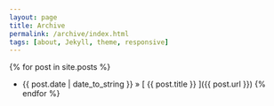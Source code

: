 ```yaml
---
layout: page
title: Archive
permalink: /archive/index.html
tags: [about, Jekyll, theme, responsive]
---
```


{% for post in site.posts %}
  * {{ post.date | date_to_string }} &raquo; [ {{ post.title }} ]({{ post.url }})
{% endfor %}
